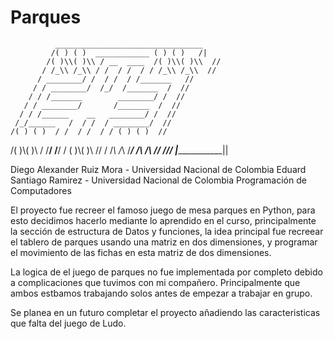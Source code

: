 # Parques    

              _________________________________
             /( ) ( )  ____________ ( ) ( )   /|
            /( )\\( )\\ / __  ____  /( )\\( )\\  //
           / /_\\ /_\\ / /  / /  / / /_\\ /_\\  //
          / ________/ /  / /  / /_______   //
         / / ________/  /_/  /_______  /  //
        / / /_______        ________/ /  //
       / / ________/       /_______  /  //
      / / /______    __   ________/ /  //
     /_/______   /  / /  / ________/  //
    /( ) ( )  / /  / /  / / ( ) ( )  //
   /( )\\( )\\ / /__/ /__/ / ( )\\( )\\ //
  / /_\\ /_\\ /___________/  /_\\ /_\\ //
 /________________________________//
|________________________________|| 

Diego Alexander Ruiz Mora - Universidad Nacional de Colombia
Eduard Santiago Ramirez - Universidad Nacional de Colombia
Programación de Computadores

El proyecto fue recreer el famoso juego de mesa parques en Python, para esto decidimos hacerlo mediante lo aprendido en el curso, principalmente la sección de estructura de Datos y funciones, la idea principal fue recreear el tablero de parques usando una matriz en dos dimensiones, y programar el movimiento de las fichas en esta matriz de dos dimensiones.

La logica de el juego de parques no fue implementada por completo debido a complicaciones que tuvimos con mi compañero.
Principalmente que ambos estbamos trabajando solos antes de empezar a trabajar en grupo.

Se planea en un futuro completar el proyecto añadiendo las caracteristicas que falta del juego de Ludo.
